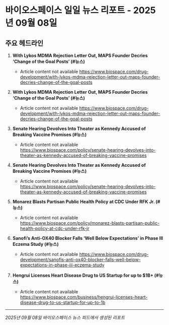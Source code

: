 # 바이오스페이스 일일 뉴스 리포트 - 2025년 09월 08일


## 주요 헤드라인

1. **With Lykos MDMA Rejection Letter Out, MAPS Founder Decries ‘Change of the Goal Posts’ (#뉴스)**
   - Article content not available
   <https://www.biospace.com/drug-development/with-lykos-mdma-rejection-letter-out-maps-founder-decries-change-of-the-goal-posts>

2. **With Lykos MDMA Rejection Letter Out, MAPS Founder Decries ‘Change of the Goal Posts’ (#뉴스)**
   - Article content not available
   <https://www.biospace.com/drug-development/with-lykos-mdma-rejection-letter-out-maps-founder-decries-change-of-the-goal-posts>

3. **Senate Hearing Devolves Into Theater as Kennedy Accused of Breaking Vaccine Promises (#뉴스)**
   - Article content not available
   <https://www.biospace.com/policy/senate-hearing-devolves-into-theater-as-kennedy-accused-of-breaking-vaccine-promises>

4. **Senate Hearing Devolves Into Theater as Kennedy Accused of Breaking Vaccine Promises (#뉴스)**
   - Article content not available
   <https://www.biospace.com/policy/senate-hearing-devolves-into-theater-as-kennedy-accused-of-breaking-vaccine-promises>

5. **Monarez Blasts Partisan Public Health Policy at CDC Under RFK Jr. (#뉴스)**
   - Article content not available
   <https://www.biospace.com/policy/monarez-blasts-partisan-public-health-policy-at-cdc-under-rfk-jr>

6. **Sanofi’s Anti-OX40 Blocker Falls ‘Well Below Expectations’ in Phase III Eczema Study (#뉴스)**
   - Article content not available
   <https://www.biospace.com/drug-development/sanofis-anti-ox40-blocker-falls-well-below-expectations-in-phase-iii-eczema-study>

7. **Hengrui Licenses Heart Disease Drug to US Startup for up to $1B+ (#뉴스)**
   - Article content not available
   <https://www.biospace.com/business/hengrui-licenses-heart-disease-drug-to-us-startup-for-up-to-1b>


---
*2025년 09월 08일 바이오스페이스 뉴스 피드에서 생성된 리포트*